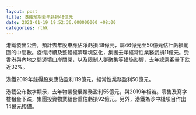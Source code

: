 ```yaml
---
layout: post
title: 港鐵預期去年虧損48億元
date: 2021-01-19 19:52:36.000000000 +08:00
categories: rthk
---
```


港鐵發出公告，預計去年股東應佔淨虧損48億元，屬46億元至50億元估計虧損範圍的中間數。疫情持續及整體經濟環境惡化，集團去年經常性業務虧損11億元。受香港與內地之間邊境口岸關閉，以及限制人群聚集等措施影響，去年總乘客量下跌近32%。

港鐵2019年錄得股東應佔盈利119億元，經常性業務盈利50億元。

港截公布數字顯示，去年物業發展業務盈利55億元，與2019年相若。零售及寫字樓租金下跌，集團投資物業組合重估虧損92億元。另外，港鐵為沙中綫項目作出14億元撥備。
